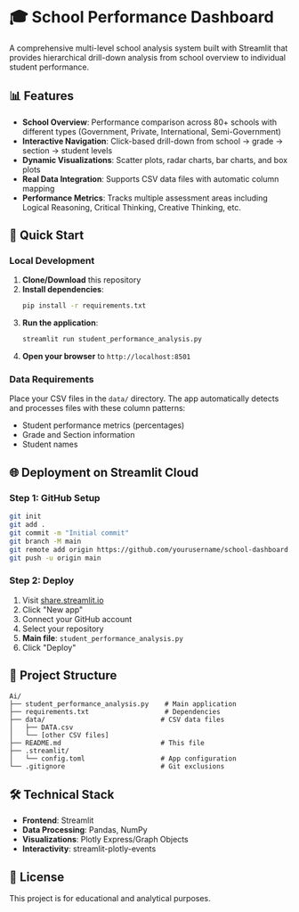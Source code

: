 # 🎓 School Performance Dashboard

A comprehensive multi-level school analysis system built with Streamlit that provides hierarchical drill-down analysis from school overview to individual student performance.

## 📊 Features

- **School Overview**: Performance comparison across 80+ schools with different types (Government, Private, International, Semi-Government)
- **Interactive Navigation**: Click-based drill-down from school → grade → section → student levels
- **Dynamic Visualizations**: Scatter plots, radar charts, bar charts, and box plots
- **Real Data Integration**: Supports CSV data files with automatic column mapping
- **Performance Metrics**: Tracks multiple assessment areas including Logical Reasoning, Critical Thinking, Creative Thinking, etc.

## 🚀 Quick Start

### Local Development

1. **Clone/Download** this repository
2. **Install dependencies**:
   ```bash
   pip install -r requirements.txt
   ```
3. **Run the application**:
   ```bash
   streamlit run student_performance_analysis.py
   ```
4. **Open your browser** to `http://localhost:8501`

### Data Requirements

Place your CSV files in the `data/` directory. The app automatically detects and processes files with these column patterns:
- Student performance metrics (percentages)
- Grade and Section information
- Student names

## 🌐 Deployment on Streamlit Cloud

### **Step 1: GitHub Setup**
```bash
git init
git add .
git commit -m "Initial commit"
git branch -M main
git remote add origin https://github.com/yourusername/school-dashboard.git
git push -u origin main
```

### **Step 2: Deploy**
1. Visit [share.streamlit.io](https://share.streamlit.io)
2. Click "New app"
3. Connect your GitHub account
4. Select your repository
5. **Main file**: `student_performance_analysis.py`
6. Click "Deploy"

## 📁 Project Structure

```
Ai/
├── student_performance_analysis.py    # Main application
├── requirements.txt                   # Dependencies
├── data/                             # CSV data files
│   ├── DATA.csv
│   └── [other CSV files]
├── README.md                         # This file
├── .streamlit/
│   └── config.toml                   # App configuration
└── .gitignore                        # Git exclusions
```

## 🛠️ Technical Stack

- **Frontend**: Streamlit
- **Data Processing**: Pandas, NumPy
- **Visualizations**: Plotly Express/Graph Objects
- **Interactivity**: streamlit-plotly-events

## 📝 License

This project is for educational and analytical purposes.
